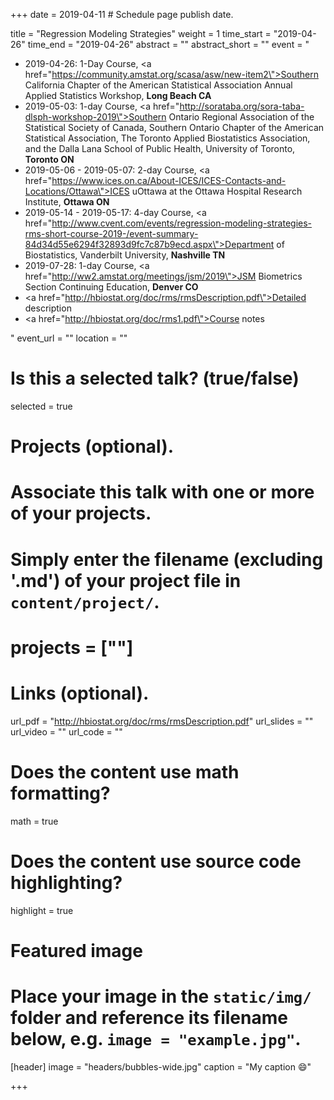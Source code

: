 +++
date = 2019-04-11  # Schedule page publish date.

title = "Regression Modeling Strategies"
weight = 1
time_start = "2019-04-26"
time_end = "2019-04-26"
abstract = ""
abstract_short = ""
event = "<ul><li>2019-04-26: 1-Day Course, <a
href=\"https://community.amstat.org/scasa/asw/new-item2\">Southern California Chapter of the American Statistical Association</a> Annual Applied Statistics Workshop, <b>Long Beach CA</b></li><li>2019-05-03: 1-day Course, <a href=\"http://sorataba.org/sora-taba-dlsph-workshop-2019\">Southern Ontario Regional Association of the Statistical Society of Canada, Southern Ontario Chapter of the American Statistical Association, The Toronto Applied Biostatistics Association, and the Dalla Lana School of Public Health, University of Toronto</a>, <b>Toronto ON</b></li><li>2019-05-06 - 2019-05-07: 2-day Course, <a href=\"https://www.ices.on.ca/About-ICES/ICES-Contacts-and-Locations/Ottawa\">ICES uOttawa</a> at the Ottawa Hospital Research Institute, <b>Ottawa ON</b></li><li>2019-05-14 - 2019-05-17: 4-day Course, <a href=\"http://www.cvent.com/events/regression-modeling-strategies-rms-short-course-2019-/event-summary-84d34d55e6294f32893d9fc7c87b9ecd.aspx\">Department of Biostatistics, Vanderbilt University</a>, <b>Nashville TN</b></li><li>2019-07-28: 1-day Course, <a href=\"http://ww2.amstat.org/meetings/jsm/2019\">JSM Biometrics Section Continuing Education</a>, <b>Denver CO</b></li><li><a href=\"http://hbiostat.org/doc/rms/rmsDescription.pdf\">Detailed description</a></li><li><a href=\"http://hbiostat.org/doc/rms1.pdf\">Course notes</a></li></ul>"
event_url = ""
location = ""

# Is this a selected talk? (true/false)
selected = true

# Projects (optional).
#   Associate this talk with one or more of your projects.
#   Simply enter the filename (excluding '.md') of your project file in `content/project/`.
# projects = [""]

# Links (optional).
url_pdf = "http://hbiostat.org/doc/rms/rmsDescription.pdf"
url_slides = ""
url_video = ""
url_code = ""

# Does the content use math formatting?
math = true

# Does the content use source code highlighting?
highlight = true

# Featured image
# Place your image in the `static/img/` folder and reference its filename below, e.g. `image = "example.jpg"`.
[header]
image = "headers/bubbles-wide.jpg"
caption = "My caption :smile:"

+++
